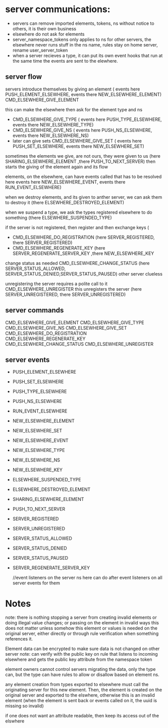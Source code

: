 # server communications:

* servers can remove imported elements, tokens, ns without notice to others, it is their own business
* elsewhere do not ask for elements
* server_namespace_tokens only applies to ns for other servers,  the elsewhere never runs stuff in the ns name, rules stay on home server, rename user_server_token
* when a server recieves a type, it can put its own event hooks that run at the same time the events are sent to the elewhere.



 ## server flow
  servers introduce themselves by giving an element ( events here PUSH_ELEMENT_ELSEWHERE, events there NEW_ELSEWHERE_ELEMENT)
   CMD_ELSEWHERE_GIVE_ELEMENT

  this can make the elsewhere then ask for the element type and ns

  * CMD_ELSEWHERE_GIVE_TYPE ( events here PUSH_TYPE_ELSEWHERE, events there NEW_ELSEWHERE_TYPE)
  * CMD_ELSEWHERE_GIVE_NS ( events here PUSH_NS_ELSEWHERE, events there NEW_ELSEWHERE_NS)
  * later can give sets
  CMD_ELSEWHERE_GIVE_SET ( events here PUSH_SET_ELSEWHERE, events there NEW_ELSEWHERE_SET)


 sometimes the elements we give, are not ours, they were given to us
   (here SHARING_ELSEWHERE_ELEMENT ,there PUSH_TO_NEXT_SERVER) then starts the giving of the element again and its flow

 elements, on the elsewhere, can have events called that has to be resolved here
   events here NEW_ELSEWHERE_EVENT, events there RUN_EVENT_ELSEWHERE)

 when we destroy elements, and its given to anther server, we can ask them to destroy it
 (there  ELSEWHERE_DESTROYED_ELEMENT)

 when we suspend a type, we ask the types registered elsewhere to do something
 (there ELSEWHERE_SUSPENDED_TYPE)


  if the server is not registered, then register and then exchange keys (
  * CMD_ELSEWHERE_DO_REGISTRATION (here SERVER_REGISTERED, there SERVER_REGISTERED)
  * CMD_ELSEWHERE_REGENERATE_KEY (here SERVER_REGENERATE_SERVER_KEY ,there NEW_ELSEWHERE_KEY


change status as needed
 CMD_ELSEWHERE_CHANGE_STATUS (here SERVER_STATUS_ALLOWED, SERVER_STATUS_DENIED,SERVER_STATUS_PAUSED) other server clueless

 unregistering the server requires a polite call to it
 CMD_ELSEWHERE_UNREGISTER
 this unregisters the server (here SERVER_UNREGISTERED, there SERVER_UNREGISTERED)


 ## server commands
  CMD_ELSEWHERE_GIVE_ELEMENT
  CMD_ELSEWHERE_GIVE_TYPE
  CMD_ELSEWHERE_GIVE_NS
  CMD_ELSEWHERE_GIVE_SET
  CMD_ELSEWHERE_DO_REGISTRATION
  CMD_ELSEWHERE_REGENERATE_KEY
  CMD_ELSEWHERE_CHANGE_STATUS
  CMD_ELSEWHERE_UNREGISTER


## server events

* PUSH_ELEMENT_ELSEWHERE 
* PUSH_SET_ELSEWHERE 
* PUSH_TYPE_ELSEWHERE 
* PUSH_NS_ELSEWHERE 
* RUN_EVENT_ELSEWHERE 

* NEW_ELSEWHERE_ELEMENT 
* NEW_ELSEWHERE_SET 
* NEW_ELSEWHERE_EVENT
* NEW_ELSEWHERE_TYPE
* NEW_ELSEWHERE_NS
* NEW_ELSEWHERE_KEY 


* ELSEWHERE_SUSPENDED_TYPE 
* ELSEWHERE_DESTROYED_ELEMENT 
* SHARING_ELSEWHERE_ELEMENT 
* PUSH_TO_NEXT_SERVER 


* SERVER_REGISTERED 
* SERVER_UNREGISTERED 
* SERVER_STATUS_ALLOWED 
* SERVER_STATUS_DENIED 
* SERVER_STATUS_PAUSED 
* SERVER_REGENERATE_SERVER_KEY 
  

    //event listeners on the server ns here can do after event listeners on all server events for them

# Notes

note: there is nothing stopping a server from creating invalid elements or doing illegal value changes; or passing on the element in invalid ways
this does not matter unless somehow this element or values is needed on the original server, either directly or through rule verification when something references it.

Element data can be encrypted to make sure data is not changed on other server
note: can verify with the public key on rule that listens to incoming elsewhere and gets the public key attribute from the namespace token

element owners cannot control servers migrating the data, only the type can, but the type can have rules to allow or disallow based on element ns.

any element creation from types exported to elsewhere must call the originating server for this new element.
Then, the element is created on the original server and exported to the elswhere, otherwise this is an invalid element
(when the element is sent back or events called on it, the uuid is missing so invalid)

if one does not want an attribute readable, then keep its access out of the elswhere
